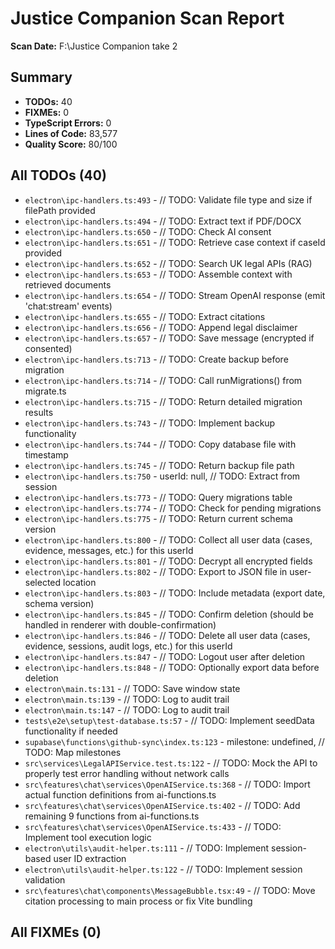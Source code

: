 # Justice Companion Scan Report

**Scan Date:** F:\Justice Companion take 2

## Summary

- **TODOs:** 40
- **FIXMEs:** 0
- **TypeScript Errors:** 0
- **Lines of Code:** 83,577
- **Quality Score:** 80/100

## All TODOs (40)

- `electron\ipc-handlers.ts:493` - // TODO: Validate file type and size if filePath provided
- `electron\ipc-handlers.ts:494` - // TODO: Extract text if PDF/DOCX
- `electron\ipc-handlers.ts:650` - // TODO: Check AI consent
- `electron\ipc-handlers.ts:651` - // TODO: Retrieve case context if caseId provided
- `electron\ipc-handlers.ts:652` - // TODO: Search UK legal APIs (RAG)
- `electron\ipc-handlers.ts:653` - // TODO: Assemble context with retrieved documents
- `electron\ipc-handlers.ts:654` - // TODO: Stream OpenAI response (emit 'chat:stream' events)
- `electron\ipc-handlers.ts:655` - // TODO: Extract citations
- `electron\ipc-handlers.ts:656` - // TODO: Append legal disclaimer
- `electron\ipc-handlers.ts:657` - // TODO: Save message (encrypted if consented)
- `electron\ipc-handlers.ts:713` - // TODO: Create backup before migration
- `electron\ipc-handlers.ts:714` - // TODO: Call runMigrations() from migrate.ts
- `electron\ipc-handlers.ts:715` - // TODO: Return detailed migration results
- `electron\ipc-handlers.ts:743` - // TODO: Implement backup functionality
- `electron\ipc-handlers.ts:744` - // TODO: Copy database file with timestamp
- `electron\ipc-handlers.ts:745` - // TODO: Return backup file path
- `electron\ipc-handlers.ts:750` - userId: null, // TODO: Extract from session
- `electron\ipc-handlers.ts:773` - // TODO: Query migrations table
- `electron\ipc-handlers.ts:774` - // TODO: Check for pending migrations
- `electron\ipc-handlers.ts:775` - // TODO: Return current schema version
- `electron\ipc-handlers.ts:800` - // TODO: Collect all user data (cases, evidence, messages, etc.) for this userId
- `electron\ipc-handlers.ts:801` - // TODO: Decrypt all encrypted fields
- `electron\ipc-handlers.ts:802` - // TODO: Export to JSON file in user-selected location
- `electron\ipc-handlers.ts:803` - // TODO: Include metadata (export date, schema version)
- `electron\ipc-handlers.ts:845` - // TODO: Confirm deletion (should be handled in renderer with double-confirmation)
- `electron\ipc-handlers.ts:846` - // TODO: Delete all user data (cases, evidence, sessions, audit logs, etc.) for this userId
- `electron\ipc-handlers.ts:847` - // TODO: Logout user after deletion
- `electron\ipc-handlers.ts:848` - // TODO: Optionally export data before deletion
- `electron\main.ts:131` - // TODO: Save window state
- `electron\main.ts:139` - // TODO: Log to audit trail
- `electron\main.ts:147` - // TODO: Log to audit trail
- `tests\e2e\setup\test-database.ts:57` - // TODO: Implement seedData functionality if needed
- `supabase\functions\github-sync\index.ts:123` - milestone: undefined, // TODO: Map milestones
- `src\services\LegalAPIService.test.ts:122` - // TODO: Mock the API to properly test error handling without network calls
- `src\features\chat\services\OpenAIService.ts:368` - // TODO: Import actual function definitions from ai-functions.ts
- `src\features\chat\services\OpenAIService.ts:402` - // TODO: Add remaining 9 functions from ai-functions.ts
- `src\features\chat\services\OpenAIService.ts:433` - // TODO: Implement tool execution logic
- `electron\utils\audit-helper.ts:111` - // TODO: Implement session-based user ID extraction
- `electron\utils\audit-helper.ts:122` - // TODO: Implement session validation
- `src\features\chat\components\MessageBubble.tsx:49` - // TODO: Move citation processing to main process or fix Vite bundling

## All FIXMEs (0)

